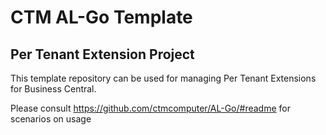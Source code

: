 # CTM AL-Go Template
## Per Tenant Extension Project
This template repository can be used for managing Per Tenant Extensions for Business Central.

Please consult https://github.com/ctmcomputer/AL-Go/#readme for scenarios on usage
